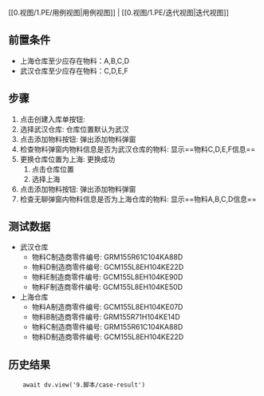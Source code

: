 [[0.视图/1.PE/用例视图|用例视图]] | [[0.视图/1.PE/迭代视图|迭代视图]]

## 前置条件

- 上海仓库至少应存在物料：A,B,C,D
- 武汉仓库至少应存在物料：C,D,E,F

## 步骤

1. 点击创建入库单按钮: 
2. 选择武汉仓库: 仓库位置默认为武汉
3. 点击添加物料按钮: 弹出添加物料弹窗
4. 检查物料弹窗内物料信息是否为武汉仓库的物料: 显示==物料C,D,E,F信息==  
5. 更换仓库位置为上海: 更换成功
	1. 点击仓库位置
	2. 选择上海
6. 点击添加物料按钮: 弹出添加物料弹窗
7. 检查无聊弹窗内物料信息是否为上海仓库的物料: 显示==物料A,B,C,D信息== 

## 测试数据

- 武汉仓库
	- 物料C制造商零件编号: GRM155R61C104KA88D
	- 物料D制造商零件编号: GCM155L8EH104KE22D
	- 物料E制造商零件编号: GCM155L8EH104KE90D
	- 物料F制造商零件编号: GCM155L8EH104KE50D
- 上海仓库
	- 物料A制造商零件编号: GCM155L8EH104KE07D
	- 物料B制造商零件编号: GRM155R71H104KE14D
	- 物料C制造商零件编号: GRM155R61C104KA88D
	- 物料D制造商零件编号: GCM155L8EH104KE22D

## 历史结果

```dataviewjs
    await dv.view('9.脚本/case-result')
```
